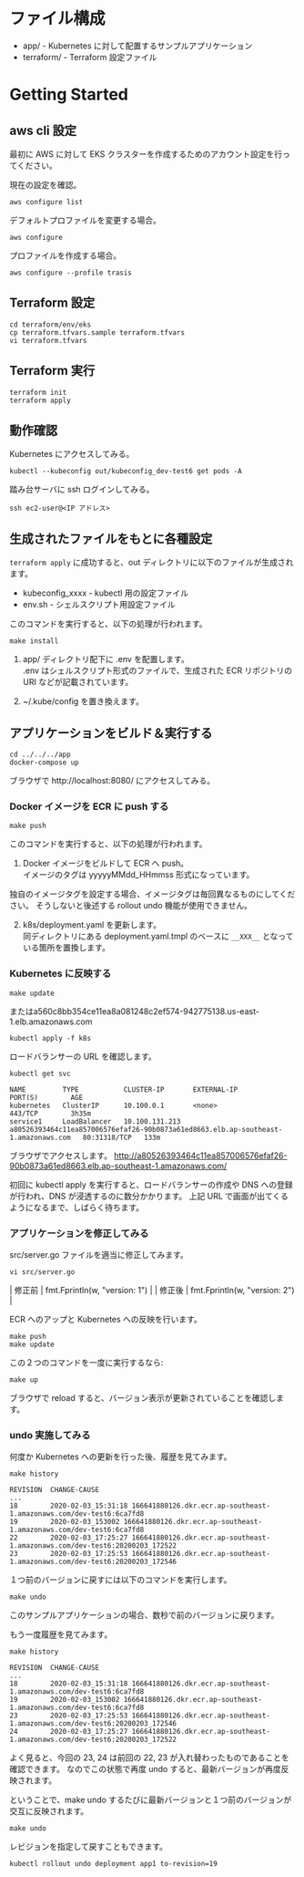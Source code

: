 # ファイル構成

- app/ - Kubernetes に対して配置するサンプルアプリケーション
- terraform/ - Terraform 設定ファイル

# Getting Started

## aws cli 設定

最初に AWS に対して EKS クラスターを作成するためのアカウント設定を行ってください。

現在の設定を確認。

```
aws configure list
```

デフォルトプロファイルを変更する場合。

```
aws configure
```

プロファイルを作成する場合。

```
aws configure --profile trasis
```

## Terraform 設定

```
cd terraform/env/eks
cp terraform.tfvars.sample terraform.tfvars
vi terraform.tfvars
```

## Terraform 実行

```
terraform init
terraform apply
```

## 動作確認

Kubernetes にアクセスしてみる。

```
kubectl --kubeconfig out/kubeconfig_dev-test6 get pods -A
```

踏み台サーバに ssh ログインしてみる。

```
ssh ec2-user@<IP アドレス>
```

## 生成されたファイルをもとに各種設定

`terraform apply` に成功すると、out ディレクトリに以下のファイルが生成されます。

- kubeconfig_xxxx - kubectl 用の設定ファイル
- env.sh - シェルスクリプト用設定ファイル

このコマンドを実行すると、以下の処理が行われます。

```
make install
```

1. app/ ディレクトリ配下に .env を配置します。  
  .env はシェルスクリプト形式のファイルで、生成された ECR リポジトリの URI などが記載されています。

2. ~/.kube/config を置き換えます。

## アプリケーションをビルド＆実行する

```
cd ../../../app
docker-compose up
```

ブラウザで http://localhost:8080/ にアクセスしてみる。

### Docker イメージを ECR に push する

```
make push
```

このコマンドを実行すると、以下の処理が行われます。

1. Docker イメージをビルドして ECR へ push。  
  イメージのタグは yyyyyMMdd_HHmmss 形式になっています。
  
  独自のイメージタグを設定する場合、イメージタグは毎回異なるものにしてください。
  そうしないと後述する rollout undo 機能が使用できません。
  
2. k8s/deployment.yaml を更新します。  
  同ディレクトリにある deployment.yaml.tmpl のベースに `__XXX__` となっている箇所を置換します。

### Kubernetes に反映する

```
make update
```

またはa560c8bb354ce11ea8a081248c2ef574-942775138.us-east-1.elb.amazonaws.com

```
kubectl apply -f k8s
```

ロードバランサーの URL を確認します。

```
kubectl get svc

NAME         TYPE           CLUSTER-IP       EXTERNAL-IP                                                                          PORT(S)        AGE
kubernetes   ClusterIP      10.100.0.1       <none>                                                                               443/TCP        3h35m
service1     LoadBalancer   10.100.131.213   a80526393464c11ea857006576efaf26-90b0873a61ed8663.elb.ap-southeast-1.amazonaws.com   80:31318/TCP   133m
```

ブラウザでアクセスします。
http://a80526393464c11ea857006576efaf26-90b0873a61ed8663.elb.ap-southeast-1.amazonaws.com/

初回に kubectl apply を実行すると、ロードバランサーの作成や DNS への登録が行われ、DNS が浸透するのに数分かかります。
上記 URL で画面が出てくるようになるまで、しばらく待ちます。

### アプリケーションを修正してみる

src/server.go ファイルを適当に修正してみます。

```
vi src/server.go
```

| 修正前 | fmt.Fprintln(w, "version: 1") |
| 修正後 | fmt.Fprintln(w, "version: 2") |

ECR へのアップと Kubernetes への反映を行います。

```
make push
make update
```

この２つのコマンドを一度に実行するなら:

```
make up
```


ブラウザで reload すると、バージョン表示が更新されていることを確認します。

### undo 実施してみる

何度か Kubernetes への更新を行った後、履歴を見てみます。

```
make history

REVISION  CHANGE-CAUSE
...
18        2020-02-03_15:31:18 166641880126.dkr.ecr.ap-southeast-1.amazonaws.com/dev-test6:6ca7fd8
19        2020-02-03_153002 166641880126.dkr.ecr.ap-southeast-1.amazonaws.com/dev-test6:6ca7fd8
22        2020-02-03_17:25:27 166641880126.dkr.ecr.ap-southeast-1.amazonaws.com/dev-test6:20200203_172522
23        2020-02-03_17:25:53 166641880126.dkr.ecr.ap-southeast-1.amazonaws.com/dev-test6:20200203_172546
```

１つ前のバージョンに戻すには以下のコマンドを実行します。

```
make undo
```

このサンプルアプリケーションの場合、数秒で前のバージョンに戻ります。

もう一度履歴を見てみます。

```
make history

REVISION  CHANGE-CAUSE
...
18        2020-02-03_15:31:18 166641880126.dkr.ecr.ap-southeast-1.amazonaws.com/dev-test6:6ca7fd8
19        2020-02-03_153002 166641880126.dkr.ecr.ap-southeast-1.amazonaws.com/dev-test6:6ca7fd8
23        2020-02-03_17:25:53 166641880126.dkr.ecr.ap-southeast-1.amazonaws.com/dev-test6:20200203_172546
24        2020-02-03_17:25:27 166641880126.dkr.ecr.ap-southeast-1.amazonaws.com/dev-test6:20200203_172522
```

よく見ると、今回の 23, 24 は前回の 22, 23 が入れ替わったものであることを確認できます。
なのでこの状態で再度 undo すると、最新バージョンが再度反映されます。

ということで、make undo するたびに最新バージョンと１つ前のバージョンが交互に反映されます。

```
make undo
```

レビジョンを指定して戻すこともできます。

```
kubectl rollout undo deployment app1 to-revision=19
```
